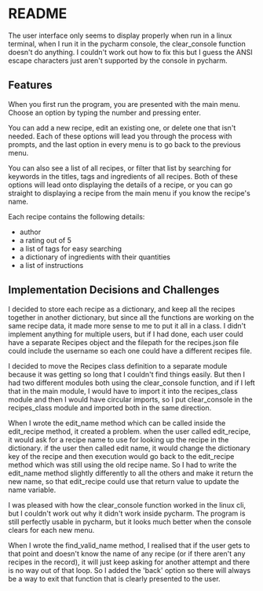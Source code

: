 # README

The user interface only seems to display properly when run in a linux terminal, when I run it in the pycharm console, 
the clear_console function doesn't do anything. I couldn't work out how to fix this but I guess the ANSI escape 
characters just aren't supported by the console in pycharm.

## Features
When you first run the program, you are presented with the main menu. Choose an option by typing the number and pressing 
enter.

You can add a new recipe, edit an existing one, or delete one that isn't needed. Each of these options will lead you 
through the process with prompts, and the last option in every menu is to go back to the previous menu.

You can also see a list of all recipes, or filter that list by searching for keywords in the titles, tags and 
ingredients of all recipes. Both of these options will lead onto displaying the details of a recipe, or you can go 
straight to displaying a recipe from the main menu if you know the recipe's name.

Each recipe contains the following details:
- author
- a rating out of 5
- a list of tags for easy searching
- a dictionary of ingredients with their quantities
- a list of instructions

## Implementation Decisions and Challenges
I decided to store each recipe as a dictionary, and keep all the recipes together in another dictionary, but since all 
the functions are working on the same recipe data, it made more sense to me to put it all in a class. I didn't implement 
anything for multiple users, but if I had done, each user could have a separate Recipes object and the filepath for the 
recipes.json file could include the username so each one could have a different recipes file.

I decided to move the Recipes class definition to a separate module because it was getting so long that I couldn't find 
things easily. But then I had two different modules both using the clear_console function, and if I left that in the 
main module, I would have to import it into the recipes_class module and then I would have circular imports, so I put 
clear_console in the recipes_class module and imported both in the same direction.

When I wrote the edit_name method which can be called inside the edit_recipe method, it created a problem. when the user 
called edit_recipe, it would ask for a recipe name to use for looking up the recipe in the dictionary. if the user then 
called edit name, it would change the dictionary key of the recipe and then execution would go back to the edit_recipe 
method which was still using the old recipe name. So I had to write the edit_name method slightly differently to all the 
others and make it return the new name, so that edit_recipe could use that return value to update the name variable.

I was pleased with how the clear_console function worked in the linux cli, but I couldn't work out why it didn't work 
inside pycharm. The program is still perfectly usable in pycharm, but it looks much better when the console clears for 
each new menu.

When I wrote the find_valid_name method, I realised that if the user gets to that point and doesn't know the name of any 
recipe (or if there aren't any recipes in the record), it will just keep asking for another attempt and there is no way 
out of that loop. So I added the 'back' option so there will always be a way to exit that function that is clearly 
presented to the user.